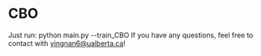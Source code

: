 # CBO
Just run: python main.py --train_CBO
If you have any questions, feel free to contact with yingnan6@ualberta.ca!
